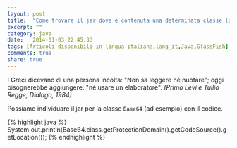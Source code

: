 ```yaml
---
layout: post
title:  "Come trovare il jar dove è contenuta una determinata classe (deployed in GlassFish)."
excerpt: ""
category: java
date:   2014-01-03 22:45:33
tags: [Articoli disponibili in lingua italiana,lang_it,Java,GlassFish]
comments: true
share: true
---
```


I Greci dicevano di una persona incolta: "Non sa leggere né nuotare"; oggi bisognerebbe aggiungere: "né usare un elaboratore".
*(Primo Levi e Tullio Regge, Dialogo, 1984)*

Possiamo individuare il jar per la classe `Base64` (ad esempio) con il codice.

{% highlight java %}
System.out.println(Base64.class.getProtectionDomain().getCodeSource().getLocation());
{% endhighlight %}

